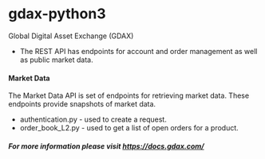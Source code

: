 # gdax-python3
Global Digital Asset Exchange (GDAX)
- The REST API has endpoints for account and order management as well as public market data.

#### Market Data
The Market Data API is set of endpoints for retrieving market data. These endpoints provide snapshots of market data.

- authentication.py - used to create a request.
- order_book_L2.py - used to get a list of open orders for a product.

##### For more information please visit https://docs.gdax.com/
